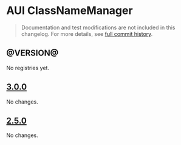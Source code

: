 # AUI ClassNameManager

> Documentation and test modifications are not included in this changelog. For more details, see [full commit history](https://github.com/liferay/alloy-ui/commits/master/src/aui-classnamemanager).

## @VERSION@

No registries yet.

## [3.0.0](https://github.com/liferay/alloy-ui/releases/tag/3.0.0)

No changes.

## [2.5.0](https://github.com/liferay/alloy-ui/releases/tag/2.5.0)

No changes.